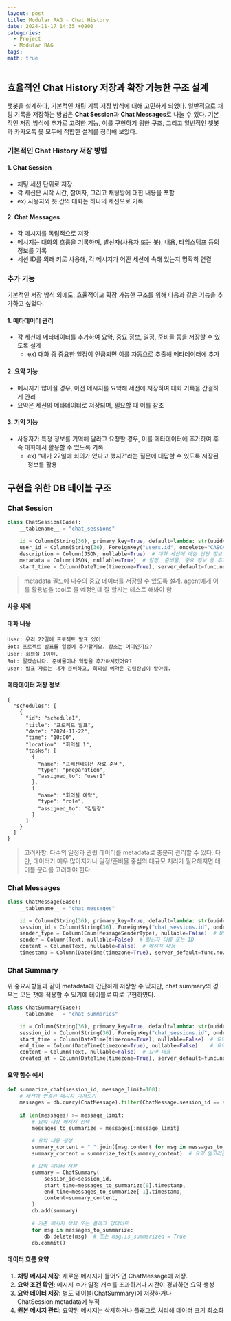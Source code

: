 ```yaml
---
layout: post
title: Modular RAG - Chat History
date: 2024-11-17 14:35 +0900
categories:
  - Project
  - Modular RAG
tags: 
math: true
---
```


## 효율적인 Chat History 저장과 확장 가능한 구조 설계

챗봇을 설계하다, 기본적인 채팅 기록 저장 방식에 대해 고민하게 되었다. 일반적으로 채팅 기록을 저장하는 방법은 **Chat Session**과 **Chat Messages**로 나눌 수 있다. 기본적인 저장 방식에 추가로 고려한 기능, 이를 구현하기 위한 구조, 그리고 일반적인 챗봇과 카카오톡 봇 모두에 적합한 설계를 정리해 보았다.


### 기본적인 Chat History 저장 방법
#### 1. Chat Session
- 채팅 세션 단위로 저장
- 각 세션은 시작 시간, 참여자, 그리고 채팅방에 대한 내용을 포함
- ex) 사용자와 봇 간의 대화는 하나의 세션으로 기록

#### 2. Chat Messages
- 각 메시지를 독립적으로 저장
- 메시지는 대화의 흐름을 기록하며, 발신자(사용자 또는 봇), 내용, 타임스탬프 등의 정보를 기록
- 세션 ID를 외래 키로 사용해, 각 메시지가 어떤 세션에 속해 있는지 명확히 연결

### 추가 기능

기본적인 저장 방식 외에도, 효율적이고 확장 가능한 구조를 위해 다음과 같은 기능을 추가하고 싶었다.

#### 1. 메타데이터 관리

- 각 세션에 메타데이터를 추가하여 요약, 중요 정보, 일정, 준비물 등을 저장할 수 있도록 설계
	- ex) 대화 중 중요한 일정이 언급되면 이를 자동으로 추출해 메타데이터에 추가

#### 2. 요약 기능

- 메시지가 많아질 경우, 이전 메시지를 요약해 세션에 저장하여 대화 기록을 간결하게 관리
- 요약은 세션의 메타데이터로 저장되며, 필요할 때 이를 참조

#### 3. 기억 기능

- 사용자가 특정 정보를 기억해 달라고 요청할 경우, 이를 메타데이터에 추가하여 후속 대화에서 활용할 수 있도록 기록
	- ex) “내가 22일에 회의가 있다고 했지?“라는 질문에 대답할 수 있도록 저장된 정보를 활용

## 구현을 위한 DB 테이블 구조

### Chat Session

```python
class ChatSession(Base):
    __tablename__ = "chat_sessions"

    id = Column(String(36), primary_key=True, default=lambda: str(uuid4()))
    user_id = Column(String(36), ForeignKey("users.id", ondelete="CASCADE"), nullable=True)
    description = Column(JSON, nullable=True)  # 대화 세션에 대한 간단 정보
    metadata = Column(JSON, nullable=True)  # 일정, 준비물, 중요 정보 등 추가 정보
    start_time = Column(DateTime(timezone=True), server_default=func.now())
```

> metadata 필드에 다수의 중요 데이터를 저장할 수 있도록 설계. agent에게 이를 활용법을 tool로 줄 예정인데 잘 할지는 테스트 해봐야 함

#### 사용 사례

#### 대화 내용

```
User: 우리 22일에 프로젝트 발표 있어.
Bot: 프로젝트 발표를 일정에 추가할게요. 장소는 어디인가요?
User: 회의실 1이야.
Bot: 알겠습니다. 준비물이나 역할을 추가하시겠어요?
User: 발표 자료는 내가 준비하고, 회의실 예약은 김팀장님이 맡아줘.
```

#### 메타데이터 저장 정보

```
{
  "schedules": [
    {
      "id": "schedule1",
      "title": "프로젝트 발표",
      "date": "2024-11-22",
      "time": "10:00",
      "location": "회의실 1",
      "tasks": [
        {
          "name": "프레젠테이션 자료 준비",
          "type": "preparation",
          "assigned_to": "user1"
        },
        {
          "name": "회의실 예약",
          "type": "role",
          "assigned_to": "김팀장"
        }
      ]
    }
  ]
}
```

> 고려사항: 다수의 일정과 관련 데이터를 metadata로 충분히 관리할 수 있다. 다만, 데이터가 매우 많아지거나 일정/준비물 중심의 대규모 처리가 필요해지면 테이블 분리를 고려해야 한다. 


### Chat Messages

```python
class ChatMessage(Base):
    __tablename__ = "chat_messages"

    id = Column(String(36), primary_key=True, default=lambda: str(uuid4()))
    session_id = Column(String(36), ForeignKey("chat_sessions.id", ondelete="CASCADE"), nullable=False)
    sender_type = Column(Enum(MessageSenderType), nullable=False)  # USER 또는 BOT
    sender = Column(Text, nullable=False)  # 발신자 이름 또는 ID
    content = Column(Text, nullable=False)  # 메시지 내용
    timestamp = Column(DateTime(timezone=True), server_default=func.now())
```


### Chat Summary

위 중요사항들과 같이 metadata에 간단하게 저장할 수 있지만, chat summary의 경우는 모든 챗에 적용할 수 있기에 테이블로 따로 구현하였다.

```python
class ChatSummary(Base):
    __tablename__ = "chat_summaries"

    id = Column(String(36), primary_key=True, default=lambda: str(uuid4()))
    session_id = Column(String(36), ForeignKey("chat_sessions.id", ondelete="CASCADE"), nullable=False)
    start_time = Column(DateTime(timezone=True), nullable=False)  # 요약 시작 시간
    end_time = Column(DateTime(timezone=True), nullable=False)    # 요약 종료 시간
    content = Column(Text, nullable=False)  # 요약 내용
    created_at = Column(DateTime(timezone=True), server_default=func.now())  # 요약 생성 시간
```


#### 요약 함수 예시

```python
def summarize_chat(session_id, message_limit=100):
    # 세션에 연결된 메시지 가져오기
    messages = db.query(ChatMessage).filter(ChatMessage.session_id == session_id).order_by(ChatMessage.timestamp).all()
    
    if len(messages) >= message_limit:
        # 요약 대상 메시지 선택
        messages_to_summarize = messages[:message_limit]
        
        # 요약 내용 생성
        summary_content = " ".join([msg.content for msg in messages_to_summarize])
        summary_content = summarize_text(summary_content)  # 요약 알고리즘 적용

        # 요약 데이터 저장
        summary = ChatSummary(
            session_id=session_id,
            start_time=messages_to_summarize[0].timestamp,
            end_time=messages_to_summarize[-1].timestamp,
            content=summary_content,
        )
        db.add(summary)
        
        # 기존 메시지 삭제 또는 플래그 업데이트
        for msg in messages_to_summarize:
            db.delete(msg)  # 또는 msg.is_summarized = True
        db.commit()
```


#### 데이터 흐름 요약
1. **채팅 메시지 저장**: 새로운 메시지가 들어오면 ChatMessage에 저장.
2. **요약 조건 확인**:  메시지 수가 일정 개수를 초과하거나 시간이 경과하면 요약 생성
3. **요약 데이터 저장**: 별도 테이블(ChatSummary)에 저장하거나 ChatSession.metadata에 누적
4. **원본 메시지 관리**: 요약된 메시지는 삭제하거나 플래그로 처리해 데이터 크기 최소화

